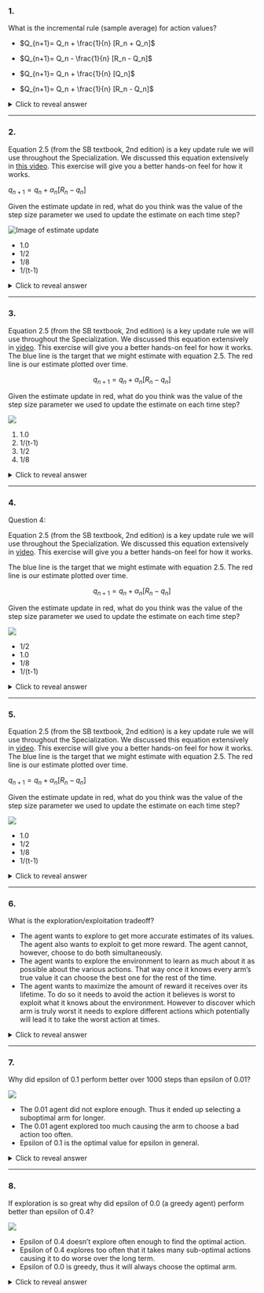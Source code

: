 ### 1. 
What is the incremental rule (sample average) for action values?

- $Q_{n+1}= Q_n + \frac{1}{n} [R_n + Q_n]$

- $Q_{n+1}= Q_n - \frac{1}{n} [R_n - Q_n]$

- $Q_{n+1}= Q_n + \frac{1}{n} [Q_n]$

- $Q_{n+1}= Q_n + \frac{1}{n} [R_n - Q_n]$

<details>
<summary>Click to reveal answer</summary>

Answer: $Q_{n+1}= Q_n + \frac{1}{n} [R_n - Q_n]$

At each time step the agent moves its prediction in the direction of the error by the step size (here $\frac{1}{n}$).
</details>

---

### 2. 

Equation 2.5 (from the SB textbook, 2nd edition) is a key update rule we will use throughout the Specialization. We discussed this equation extensively in [this video](https://www.coursera.org/learn/fundamentals-of-reinforcement-learning/lecture/XWqhe/estimating-action-values-incrementally). This exercise will give you a better hands-on feel for how it works. 

$q_{n+1} = q_n + \alpha_n [R_n - q_n]$

Given the estimate update in red, what do you think was the value of the step size parameter we used to update the estimate on each time step?

![Image of estimate update](assets/q2.png)

- 1.0
- 1/2
- 1/8
- 1/(t-1)

<details>
<summary>Click to reveal answer</summary>

Answer: $\frac{1}{2}$

We can see that the estimate is updated by about half of what the prediction error is.
</details>

---

### 3.

Equation 2.5 (from the SB textbook, 2nd edition) is a key update rule we will use throughout the Specialization. We discussed this equation extensively in [video](https://www.coursera.org/learn/fundamentals-of-reinforcement-learning/lecture/XWqhe/estimating-action-values-incrementally "video"). This exercise will give you a better hands-on feel for how it works. The blue line is the target that we might estimate with equation 2.5. The red line is our estimate plotted over time.

$$q_{n+1}=q_n+\alpha_n[R_n-q_n]$$

Given the estimate update in red, what do you think was the value of the step size parameter we used to update the estimate on each time step?

![](assets/q3.png)

1. 1.0
2. 1/(t-1)
3. 1/2
4. 1/8

<details>
<summary>Click to reveal answer</summary>

Answer: 1/8

We can see that the estimate is updated by $\frac{1}{8}$ of the prediction error at each time step.
</details>

---

### 4.

Question 4: 

Equation 2.5 (from the SB textbook, 2nd edition) is a key update rule we will use throughout the Specialization. We discussed this equation extensively in [video](https://www.coursera.org/learn/fundamentals-of-reinforcement-learning/lecture/XWqhe/estimating-action-values-incrementally). This exercise will give you a better hands-on feel for how it works. 

The blue line is the target that we might estimate with equation 2.5. The red line is our estimate plotted over time.

$$q_{n+1} = q_n + \alpha_n[R_n - q_n]$$

Given the estimate update in red, what do you think was the value of the step size parameter we used to update the estimate on each time step?

![](assets/q4.png)

- 1/2
- 1.0
- 1/8
- 1/(t-1)

<details>
<summary>Click to reveal answer</summary>

Answer: 1,0

The estimate is updated to what the previous target was.
</details>

---
### 5.

Equation 2.5 (from the SB textbook, 2nd edition) is a key update rule we will use throughout the Specialization. We discussed this equation extensively in [video](https://www.coursera.org/learn/fundamentals-of-reinforcement-learning/lecture/XWqhe/estimating-action-values-incrementally "video"). This exercise will give you a better hands-on feel for how it works. The blue line is the target that we might estimate with equation 2.5. The red line is our estimate plotted over time.

$q_{n+1} = q_n + \alpha_n [R_n - q_n]$ 

Given the estimate update in red, what do you think was the value of the step size parameter we used to update the estimate on each time step?

![](assets/q5.png)

- 1.0
- 1/2
- 1/8
- 1/(t-1)

<details>
<summary>Click to reveal answer</summary>

Answer: 1/(t-1)

We can see that the estimate is updated fully to the target initially, and then over time the amount that the estimate updates is reduced. This indicates that our step size is reducing over time
</details>

---
### 6.

What is the exploration/exploitation tradeoff?

- The agent wants to explore to get more accurate estimates of its values. The agent also wants to exploit to get more reward. The agent cannot, however, choose to do both simultaneously.
- The agent wants to explore the environment to learn as much about it as possible about the various actions. That way once it knows every arm’s true value it can choose the best one for the rest of the time.
- The agent wants to maximize the amount of reward it receives over its lifetime. To do so it needs to avoid the action it believes is worst to exploit what it knows about the environment. However to discover which arm is truly worst it needs to explore different actions which potentially will lead it to take the worst action at times.

<details>
<summary>Click to reveal answer</summary>

Answer: 

> The agent wants to explore to get more accurate estimates of its values. The agent also wants to exploit to get more reward. The agent cannot, however, choose to do both simultaneously.

The agent wants to maximize the amount of reward it receives over time, but needs to explore to find the right action.
</details>

---

### 7.

Why did epsilon of 0.1 perform better over 1000 steps than epsilon of 0.01?

![](assets/q7.png)

- The 0.01 agent did not explore enough. Thus it ended up selecting a suboptimal arm for longer.
- The 0.01 agent explored too much causing the arm to choose a bad action too often.
- Epsilon of 0.1 is the optimal value for epsilon in general.

<details>
<summary>Click to reveal answer</summary>

Answer: 

> The 0.01 agent did not explore enough. Thus it ended up selecting a suboptimal arm for longer.

The agent needs to be able to explore enough to be able to find the best arm to pull over time. Here epsilon of 0.01 does not allow for enough exploration in the time allotted.
</details>

---

### 8.

If exploration is so great why did epsilon of 0.0 (a greedy agent) perform better than epsilon of 0.4?

![](assets/q8.png)

- Epsilon of 0.4 doesn’t explore often enough to find the optimal action.
- Epsilon of 0.4 explores too often that it takes many sub-optimal actions causing it to do worse over the long term.
- Epsilon of 0.0 is greedy, thus it will always choose the optimal arm.

<details>
<summary>Click to reveal answer</summary>

Answer: 

> Epsilon of 0.4 explores too often that it takes many sub-optimal actions causing it to do worse over the long term.

While we want to explore to find the best arm, if we explore too much we can spend too much time choosing bad actions even when we know the correct one. In this case the action-value estimates are likely correct, however the policy does not always choose the action with the highest value.
</details>

